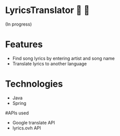 # LyricsTranslator :musical_score: :scroll:
(In progress)

# Features
- Find song lyrics by entering artist and song name
- Translate lyrics to another language


# Technologies
- Java
- Spring

#APIs used
- Google translate API
- lyrics.ovh API
